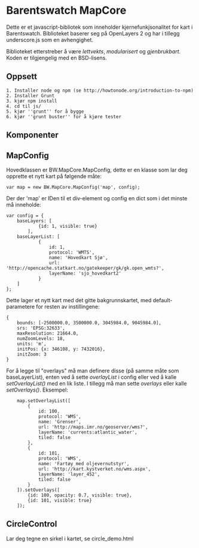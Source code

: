 Barentswatch MapCore
====================

Dette er et javascript-bibliotek som inneholder kjernefunkjsonalitet for kart i Barentswatch. Biblioteket baserer seg på OpenLayers 2 og har i tillegg underscore.js som en avhengighet.

Biblioteket etterstreber å være *lettvekts*, *modularisert* og *gjenbrukbart*. Koden er tilgjengelig med en BSD-lisens.

Oppsett
-------
    1. Installer node og npm (se http://howtonode.org/introduction-to-npm)
    2. Installer Grunt
    3. kjør npm install
    4. cd til js/
    5. kjør ''grunt'' for å bygge
    6. kjør ''grunt buster'' for å kjøre tester

Komponenter
-----------

MapConfig
---------

Hovedklassen er BW.MapCore.MapConfig, dette er en klasse som lar deg opprette et nytt kart på følgende måte:

    var map = new BW.MapCore.MapConfig('map', config);
    
Der der 'map' er IDen til et div-element og config en dict som i det minste må inneholde:
    
    var config = {
        baseLayers: [
                {id: 1, visible: true}
            ],
        baseLayerList: [
                {
                    id: 1,
                    protocol: 'WMTS',
                    name: 'Hovedkart Sjø',
                    url: 'http://opencache.statkart.no/gatekeeper/gk/gk.open_wmts?',
                    layerName: 'sjo_hovedkart2'
                }
        ]
    };

Dette lager et nytt kart med det gitte bakgrunnskartet, med default-parametere for resten av instillingene: 
    
    {
        bounds: [-2500000.0, 3500000.0, 3045984.0, 9045984.0],
        srs: 'EPSG:32633',
        maxResolution: 21664.0,
        numZoomLevels: 18,
        units: 'm',
        initPos: {x: 346108, y: 7432016},
        initZoom: 3
    }
    
For å legge til "overlays" må man definere disse (på samme måte som baseLayerList), enten ved å sette *overlayList* i config eller ved å kalle *setOverlayList()* med en lik liste. I tillegg må man sette *overlays* eller kalle *setOverlays()*. Eksempel:

        map.setOverlayList([
            {
                id: 100,
                protocol: 'WMS',
                name: 'Grenser',
                url: 'http://maps.imr.no/geoserver/wms?',
                layerName: 'currents:atlantic_water',
                tiled: false
            },
            {
                id: 101,
                protocol: 'WMS',
                name: 'Fartøy med oljevernutstyr',
                url: 'http://kart.kystverket.no/wms.aspx',
                layerName: 'layer_452',
                tiled: false
            }
        ]).setOverlays([
            {id: 100, opacity: 0.7, visible: true},
            {id: 101, visible: true}
        ]);


CircleControl
-------------
Lar deg tegne en sirkel i kartet, se circle_demo.html
